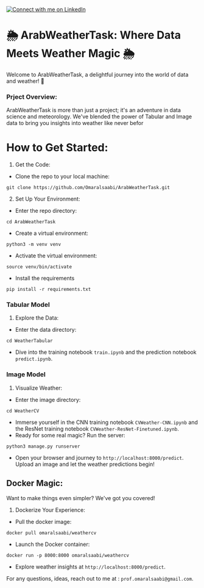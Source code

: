 [![Connect with me on LinkedIn](https://img.shields.io/badge/LinkedIn-Connect-blue?logo=LinkedIn&style=flat-square)](https://www.linkedin.com/in/omar-alsaabi-32675b193/)


# 🌦️ ArabWeatherTask: Where Data Meets Weather Magic 🌦️
Welcome to ArabWeatherTask, a delightful journey into the world of data and weather! 🚀

### Prject Overview:
ArabWeatherTask is more than just a project; it's an adventure in data science and meteorology. We've blended the power of Tabular and Image data to bring you insights into weather like never befor

# How to Get Started:
1. Get the Code:
- Clone the repo to your local machine:
```
git clone https://github.com/Omaralsaabi/ArabWeatherTask.git
```
2. Set Up Your Environment:
- Enter the repo directory:
```
cd ArabWeatherTask
```
- Create a virtual environment: 
```
python3 -m venv venv
```
- Activate the virtual environment:
```
source venv/bin/activate
```
- Install the requirements 
```
pip install -r requirements.txt
```

### Tabular Model
1. Explore the Data:
- Enter the data directory:
```
cd WeatherTabular
```
- Dive into the training notebook `train.ipynb` and the prediction notebook `predict.ipynb`.

### Image Model 
1. Visualize Weather:
- Enter the image directory:
```
cd WeatherCV
```
- Immerse yourself in the CNN training notebook `CVWeather-CNN.ipynb` and the ResNet training notebook `CVWeather-ResNet-Finetuned.ipynb`.
- Ready for some real magic? Run the server:
```
python3 manage.py runserver
```
- Open your browser and journey to `http://localhost:8000/predict`. Upload an image and let the weather predictions begin!

## Docker Magic:
Want to make things even simpler? We've got you covered!

1. Dockerize Your Experience:
- Pull the docker image:
```
docker pull omaralsaabi/weathercv
```
- Launch the Docker container:
```
docker run -p 8000:8000 omaralsaabi/weathercv
```
- Explore weather insights at `http://localhost:8000/predict`.

For any questions, ideas, reach out to me at : `prof.omaralsaabi@gmail.com`.
